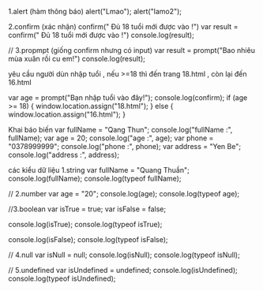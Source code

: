 1.alert (hàm thông báo)
alert("Lmao");
alert("lamo2");

2.confirm (xác nhận)
confirm(" Đủ 18 tuổi mới được vào !")
var result = confirm(" Đủ 18 tuổi mới được vào !")
console.log(result);

// 3.propmpt (giống confirm nhưng có input)
var result = prompt("Bao nhiêu mùa xuân rồi cu em!")
console.log(result);

yêu cầu người dùn nhập tuổi , nếu >=18 thì đến trang 18.html , còn lại đến 16.html


var age = prompt("Bạn nhập tuổi vào đây!");
console.log(confirm);
if (age >= 18) {
    window.location.assign("18.html");
} else {
    window.location.assign("16.html");
}

Khai báo biến
var fullName = "Qang Thun";
console.log("fullName :", fullName);
var age = 20;
console.log("age :", age);
var phone = "0378999999";
console.log("phone :", phone);
var address = "Yen Be";
console.log("address :", address);

các kiểu dữ liệu
1.string
var fullName = "Quang Thuần";
console.log(fullName);
console.log(typeof fullName);

// 2.number
var age = "20";
console.log(age);
console.log(typeof age);

//3.boolean
var isTrue = true;
var isFalse = false;

console.log(isTrue);
console.log(typeof isTrue);

console.log(isFalse);
console.log(typeof isFalse);

// 4.null
var isNull = null;
console.log(isNull);
console.log(typeof isNull);

// 5.undefined 
var isUndefined = undefined;
console.log(isUndefined);
console.log(typeof isUndefined);